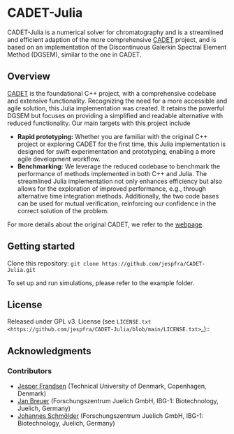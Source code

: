 CADET-Julia
======

CADET-Julia is a numerical solver for chromatography and is a streamlined and efficient adaption of the more comprehensive [CADET](https://github.com/modsim/CADET) project, and is based on an implementation of the Discontinuous Galerkin Spectral Element Method (DGSEM), similar to the one in CADET.

Overview
-------

[CADET](https://github.com/modsim/CADET) is the foundational C++ project, with a comprehensive codebase and extensive functionality.
Recognizing the need for a more accessible and agile solution, this Julia implementation was created.
It retains the powerful DGSEM but focuses on providing a simplified and readable alternative with reduced functionality.
Our main targets with this project include
- **Rapid prototyping:** Whether you are familiar with the original C++ project or exploring CADET for the first time, this Julia implementation is designed for swift experimentation and prototyping, enabling a more agile development workflow.
- **Benchmarking:** We leverage the reduced codebase to benchmark the performance of methods implemented in both C++ and Julia. The streamlined Julia implementation not only enhances efficiency but also allows for the exploration of improved performance, e.g., through alternative time integration methods. Additionally,  the two code bases can be used for mutual verification, reinforcing our confidence in the correct solution of the problem.

For more details about the original CADET, we refer to the [webpage](https://cadet.github.io/master/index.html#).
 

Getting started
-------

Clone this repository: `git clone https://github.com/jespfra/CADET-Julia.git`

To set up and run simulations, please refer to the example folder.
 
License
-------

Released under GPL v3. License (see `LICENSE.txt <https://github.com/jespfra/CADET-Julia/blob/main/LICENSE.txt>`_)::

Acknowledgments
---------------

### Contributors
* [Jesper Frandsen](https://github.com/jespfra) (Technical University of Denmark, Copenhagen, Denmark)
* [Jan Breuer](https://github.com/jbreue16) (Forschungszentrum Juelich GmbH, IBG-1: Biotechnology, Juelich, Germany)
* [Johannes Schmölder](https://github.com/schmoelder) (Forschungszentrum Juelich GmbH, IBG-1: Biotechnology, Juelich, Germany)

